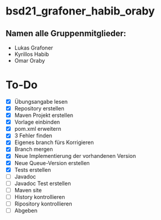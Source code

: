 # bsd21_grafoner_habib_oraby
## Namen alle Gruppenmitglieder:
* Lukas Grafoner
* Kyrillos Habib
* Omar Oraby

# To-Do
- [x] Übungsangabe lesen
- [x] Repository erstellen
- [x] Maven Projekt erstellen
- [x] Vorlage einbinden
- [x] pom.xml erweitern
- [x] 3 Fehler finden
- [x] Eigenes branch fürs Korrigieren
- [x] Branch mergen
- [x] Neue Implementierung der vorhandenen Version
- [x] Neue Queue-Version erstellen
- [x] Tests erstellen
- [ ] Javadoc
- [ ] Javadoc Test erstellen
- [ ] Maven site
- [ ] History kontrollieren
- [ ] Ripository kontrollieren
- [ ] Abgeben
